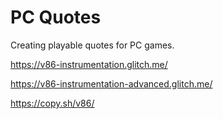 # PC Quotes

Creating playable quotes for PC games.

https://v86-instrumentation.glitch.me/

https://v86-instrumentation-advanced.glitch.me/

https://copy.sh/v86/

